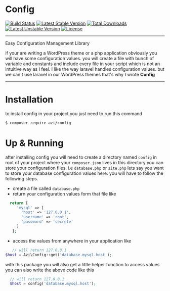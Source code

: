 # Config
[![Build Status](https://travis-ci.org/azeemhassni/Config.svg)](https://travis-ci.org/azeemhassni/Config) [![Latest Stable Version](https://poser.pugx.org/azi/config/v/stable)](https://packagist.org/packages/azi/config) [![Total Downloads](https://poser.pugx.org/azi/config/downloads)](https://packagist.org/packages/azi/config) [![Latest Unstable Version](https://poser.pugx.org/azi/config/v/unstable)](https://packagist.org/packages/azi/config) [![License](https://poser.pugx.org/azi/config/license)](https://packagist.org/packages/azi/config)

---
Easy Configuration Management Library

if your are writing a WordPress theme or a php application obviously you will have some configuration values.
you will create a file with bunch of variable and constants and include every file in your script which is not an
intuitive way as I feel. I like the way laravel handles configuration values. but we can't use laravel in our
WordPress themes that's why I wrote **Config**

---

# Installation
to install config in your project you just need to run this command
```bash
$ composer require azi/config
```

# Up & Running
after installing config you will need to create a directory named `config` in root of your project 
where your `composer.json` lives
in this directory you can store your configuration files. i.e `database.php` or `site.php`
lets say you want to store your database configuration values here. you will have to follow the following steps.
 - create a file called `database.php`
 - return your configuration values form that file like
 
 ```php
   return [
      'mysql' => [
        'host' => '127.0.0.1',
        'username' => 'root',
        'password' => 'secrete'
      ]
    ];
  ```
  - access the values from anywhere in your application like
  ```php
     // will return 127.0.0.1
  $host = Azi\Config::get('database.mysql.host');
  ```

  with this package you will also get a little helper function to access values you can also write the above code
  like this

  ```php
    // will return 127.0.0.1
    $host = config('database.mysql.host');
  ```